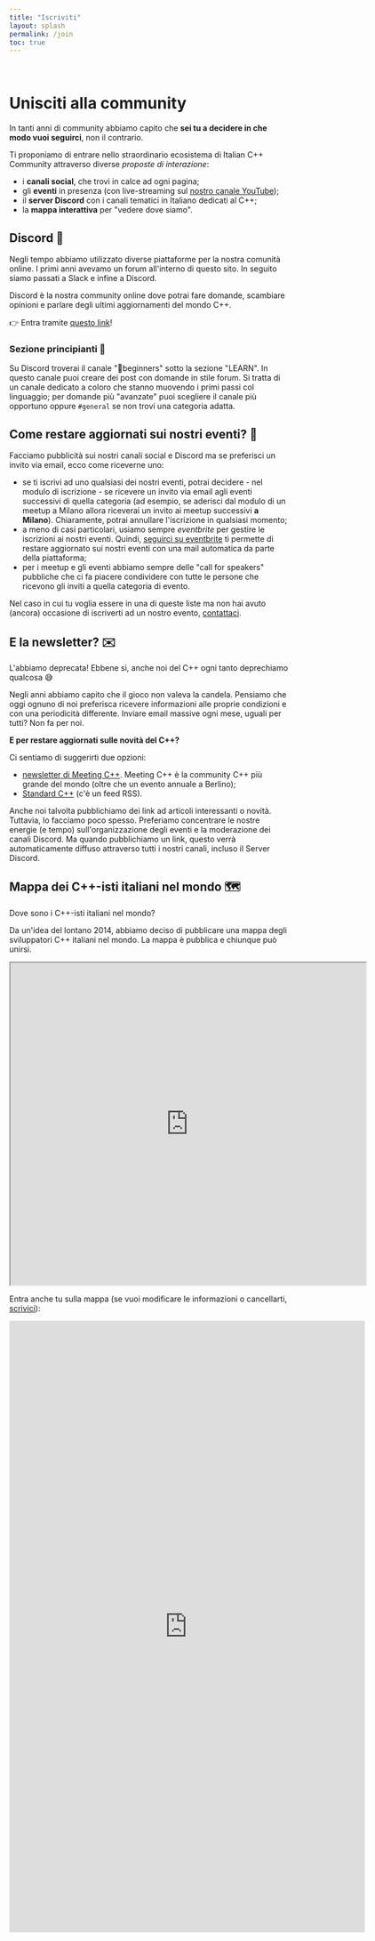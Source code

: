 ```yaml
---
title: "Iscriviti"
layout: splash
permalink: /join
toc: true
---
```

<br/>

# Unisciti alla community

In tanti anni di community abbiamo capito che **sei tu a decidere in che modo vuoi seguirci**, non il contrario.

Ti proponiamo di entrare nello straordinario ecosistema di Italian C++ Community attraverso diverse *proposte di interazione*:

- i **canali social**, che trovi in calce ad ogni pagina;
- gli **eventi** in presenza (con live-streaming sul [nostro canale YouTube](https://www.youtube.com/@italiancppcommunity));
- il **server Discord** con i canali tematici in Italiano dedicati al C++;
- la **mappa interattiva** per "vedere dove siamo".

## Discord 💬

Negli tempo abbiamo utilizzato diverse piattaforme per la nostra comunità online. I primi anni avevamo un forum all'interno di questo sito. In seguito siamo passati a Slack e infine a Discord.

Discord è la nostra community online dove potrai fare domande, scambiare opinioni e parlare degli ultimi aggiornamenti del mondo C++.

👉 Entra tramite [questo link](https://discord.gg/GPATr8QxfS)!

### Sezione principianti 👣

Su Discord troverai il canale "👣beginners" sotto la sezione "LEARN". In questo canale puoi creare dei post con domande in stile forum. Si tratta di un canale dedicato a coloro che stanno muovendo i primi passi col linguaggio; per domande più "avanzate" puoi scegliere il canale più opportuno oppure `#general` se non trovi una categoria adatta.

## Come restare aggiornati sui nostri eventi? 🔔

Facciamo pubblicità sui nostri canali social e Discord ma se preferisci un invito via email, ecco come riceverne uno:

- se ti iscrivi ad uno qualsiasi dei nostri eventi, potrai decidere - nel modulo di iscrizione - se ricevere un invito via email agli eventi successivi di quella categoria (ad esempio, se aderisci dal modulo di un meetup a Milano allora riceverai un invito ai meetup successivi **a Milano**). Chiaramente, potrai annullare l'iscrizione in qualsiasi momento;
- a meno di casi particolari, usiamo sempre *eventbrite* per gestire le iscrizioni ai nostri eventi. Quindi, [seguirci su eventbrite](https://italiancpp.eventbrite.com/) ti permette di restare aggiornato sui nostri eventi con una mail automatica da parte della piattaforma;
- per i meetup e gli eventi abbiamo sempre delle "call for speakers" pubbliche che ci fa piacere condividere con tutte le persone che ricevono gli inviti a quella categoria di evento.

Nel caso in cui tu voglia essere in una di queste liste ma non hai avuto (ancora) occasione di iscriverti ad un nostro evento, [contattaci](mailto:info@italiancpp.org).

## E la newsletter? ✉️

L'abbiamo deprecata! Ebbene sì, anche noi del C++ ogni tanto deprechiamo qualcosa 😅

Negli anni abbiamo capito che il gioco non valeva la candela. Pensiamo che oggi ognuno di noi preferisca ricevere informazioni alle proprie condizioni e con una periodicità differente. Inviare email massive ogni mese, uguali per tutti? Non fa per noi.

**E per restare aggiornati sulle novità del C++?**

Ci sentiamo di suggerirti due opzioni:
- [newsletter di Meeting C++](https://meetingcpp.com/mcpp/user/register.php?source=newsletter). Meeting C++ è la community C++ più grande del mondo (oltre che un evento annuale a Berlino);
- [Standard C++](https://isocpp.org/) (c'è un feed RSS).

Anche noi talvolta pubblichiamo dei link ad articoli interessanti o novità. Tuttavia, lo facciamo poco spesso. Preferiamo concentrare le nostre energie (e tempo) sull'organizzazione degli eventi e la moderazione dei canali Discord. Ma quando pubblichiamo un link, questo verrà automaticamente diffuso attraverso tutti i nostri canali, incluso il Server Discord.

## Mappa dei C++-isti italiani nel mondo 🗺️

Dove sono i C++-isti italiani nel mondo?

Da un'idea del lontano 2014, abbiamo deciso di pubblicare una mappa degli sviluppatori C++ italiani nel mondo. La mappa è pubblica e chiunque può unirsi.

<iframe src="https://www.google.com/maps/d/u/0/embed?mid=1kq4qEWdgLfxmDj2QOc8jIgH3yZc" width="640" height="580"></iframe>

Entra anche tu sulla mappa (se vuoi modificare le informazioni o cancellarti, [scrivici](mailto:info@italiancpp.org)):

<iframe src="https://docs.google.com/forms/d/e/1FAIpQLSd-cAX7AiYTXIbB9NUPgM1JAW6QnxmWAJmFT4FLW-TiRjecpg/viewform?embedded=true" width="640" height="1100" frameborder="0" marginheight="0" marginwidth="0">Caricamento…</iframe>